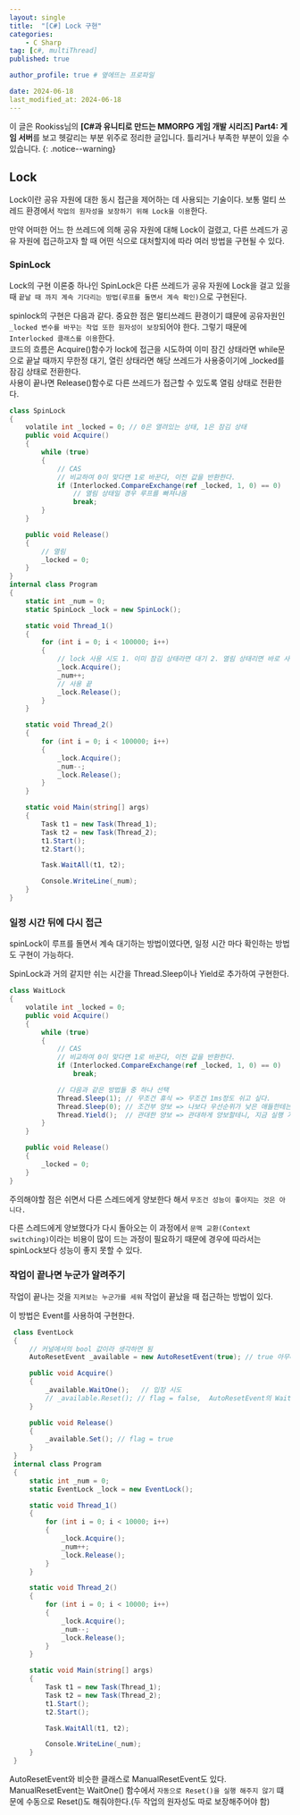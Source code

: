 ```yaml
---
layout: single
title:  "[C#] Lock 구현"
categories: 
    - C Sharp
tag: [c#, multiThread]
published: true

author_profile: true # 옆에뜨는 프로파일

date: 2024-06-18
last_modified_at: 2024-06-18
---
```

<!-- 
{: .notice--warning} // 알림 강조
{: .notice--success} // 초록색 강조
{: .notice--danger } // 초록색 강조
{: .notice--info}
{: .notice--primary}
{: .notice}

{: .H1-font}         // 제목 색
<span style="color:Skyblue"> 색 넣기 </span>
<br/> 한줄 내리기
 -->
이 글은 Rookiss님의  **[C#과 유니티로 만드는 MMORPG 게임 개발 시리즈] Part4: 게임 서버**를 보고 헷갈리는 부분 위주로 정리한 글입니다. 틀리거나 부족한 부분이 있을 수 있습니다.
{: .notice--warning}

## Lock
Lock이란 공유 자원에 대한 동시 접근을 제어하는 데 사용되는 기술이다. 보통 멀티 쓰레드 환경에서 `작업의 원자성을 보장하기 위해 Lock을 이용`한다.<br>

만약 어떠한 어느 한 쓰레드에 의해 공유 자원에 대해 Lock이 걸렸고, 다른 쓰레드가 공유 자원에 접근하고자 할 때 어떤 식으로 대처할지에 따라 여러 방법을 구현될 수 있다.

### SpinLock
Lock의 구현 이론중 하나인 SpinLock은 다른 쓰레드가 공유 자원에 Lock을 걸고 있을 때 `끝날 때 까지 계속 기다리는 방법(루프를 돌면서 계속 확인)`으로 구현된다.

spinlock의 구현은 다음과 같다. 중요한 점은 멀티쓰레드 환경이기 떄문에 공유자원인 `_locked 변수를 바꾸는 작업 또한 원자성이 보장`되어야 한다. 그렇기 때문에
`Interlocked 클래스를 이용`한다. <br>
코드의 흐름은 Acquire()함수가 lock에 접근을 시도하여 이미 잠긴 상태라면 while문으로 끝날 때까지 무한정 대기, 열린 상태라면 해당 쓰레드가 사용중이기에 _locked를 잠김 상태로 전환한다.<br>
사용이 끝나면 Release()함수로 다른 쓰레드가 접근할 수 있도록 열림 상태로 전환한다.

```cs
class SpinLock
{
    volatile int _locked = 0; // 0은 열려있는 상태, 1은 잠김 상태
    public void Acquire()
    {
        while (true)
        {
            // CAS
            // 비교하여 0이 맞다면 1로 바꾼다, 이전 값을 반환한다.
            if (Interlocked.CompareExchange(ref _locked, 1, 0) == 0)
                // 열림 상태일 경우 루프를 빠져나옴
                break;
        }
    }

    public void Release()
    {
        // 열림
        _locked = 0;
    }
}
internal class Program
{
    static int _num = 0;
    static SpinLock _lock = new SpinLock();

    static void Thread_1()
    {
        for (int i = 0; i < 100000; i++)
        {
            // lock 사용 시도 1. 이미 잠김 상태라면 대기 2. 열림 상태리면 바로 사용
            _lock.Acquire();
            _num++;
            // 사용 끝 
            _lock.Release();
        }
    }

    static void Thread_2()
    {
        for (int i = 0; i < 100000; i++)
        {
            _lock.Acquire();
            _num--;
            _lock.Release();
        }
    }

    static void Main(string[] args)
    {
        Task t1 = new Task(Thread_1);
        Task t2 = new Task(Thread_2);
        t1.Start();
        t2.Start();

        Task.WaitAll(t1, t2);

        Console.WriteLine(_num);
    }
}
```


### 일정 시간 뒤에 다시 접근
spinLock이 루프를 돌면서 계속 대기하는 방법이였다면, 일정 시간 마다 확인하는 방법도 구현이 가능하다.

SpinLock과 거의 같지만 쉬는 시간을 Thread.Sleep이나 Yield로 추가하여 구현한다.

```cs
class WaitLock
{
    volatile int _locked = 0;
    public void Acquire()
    {
        while (true)
        {
            // CAS
            // 비교하여 0이 맞다면 1로 바꾼다, 이전 값을 반환한다.
            if (Interlocked.CompareExchange(ref _locked, 1, 0) == 0)
                break;

            // 다음과 같은 방법들 중 하나 선택
            Thread.Sleep(1); // 무조건 휴식 => 무조건 1ms정도 쉬고 싶다.
            Thread.Sleep(0); // 조건부 양보 => 나보다 우선순위가 낮은 애들한테는 양보 불가 => 우선순위가 같거나 높은 스레드가 없으면 다시 본인한테
            Thread.Yield();  // 관대한 양보 => 관대하게 양보할테니, 지금 실행 가능한 쓰레드가 있으면 실행 => 실행 가능한 애가 없으면 남은 시간 소진
        }
    }

    public void Release()
    {
        _locked = 0;
    }
}
```

주의해야할 점은 쉬면서 다른 스레드에게 양보한다 해서 `무조건 성능이 좋아지는 것은 아니다.`

다른 스레드에게 양보했다가 다시 돌아오는 이 과정에서 `문맥 교환(Context switching)`이라는 비용이 많이 드는 과정이 필요하기 때문에 경우에 따라서는 spinLock보다 성능이 좋지 못할 수 있다.


### 작업이 끝나면 누군가 알려주기
작업이 끝나는 것을 `지켜보는 누군가를 세워` 작업이 끝났을 때 접근하는 방법이 있다.

이 방법은 Event를 사용하여 구현한다.

```cs
 class EventLock
 {
     // 커널에서의 bool 값이라 생각하면 됨
     AutoResetEvent _available = new AutoResetEvent(true); // true 아무나 들어올 수 잇음, false 닫힌 상태

     public void Acquire()
     {
         _available.WaitOne();   // 입장 시도
         // _available.Reset(); // flag = false,  AutoResetEvent의 WaitOne에는 이미 Reset이 포함되어 있음
     }

     public void Release()
     {
         _available.Set(); // flag = true
     }
 }
 internal class Program
 {
     static int _num = 0;
     static EventLock _lock = new EventLock();

     static void Thread_1()
     {
         for (int i = 0; i < 10000; i++)
         {
             _lock.Acquire();
             _num++;
             _lock.Release();
         }
     }

     static void Thread_2()
     {
         for (int i = 0; i < 10000; i++)
         {
             _lock.Acquire();
             _num--;
             _lock.Release();
         }
     }

     static void Main(string[] args)
     {
         Task t1 = new Task(Thread_1);
         Task t2 = new Task(Thread_2);
         t1.Start();
         t2.Start();

         Task.WaitAll(t1, t2);

         Console.WriteLine(_num);
     }
 }
```

AutoResetEvent와 비슷한 클래스로 ManualResetEvent도 있다.<br>
ManualResetEvent는 WaitOne() 함수에서 `자동으로 Reset()을 실행 해주지 않기` 떄문에 수동으로 Reset()도 해줘야한다.(두 작업의 원자성도 따로 보장해주어야 함)

